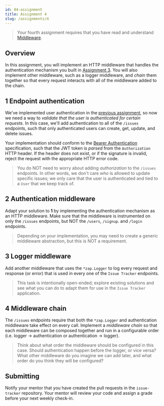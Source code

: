 ```yaml
---
id: 04-assignment
title: Assignment 4
slug: /assignments/4
---
```


> Your fourth assignment requires that you have read and understand
> [Middleware](./04-lesson.md).

## Overview

In this assignment, you will implement an HTTP middleware that handles
the authentication mechanism you built in [Assignment 3](./03-assignment.md).
You will also implement other middleware, such as a logger middleware, and
*chain* them together so that every request interacts with all of the
middleware added to the chain.

## 1 Endpoint authentication

We've implemented user authentication in the [previous assignment](./03-assignment.md),
so now we need a way to *validate that the user is authenticated for certain
requests*. In this case, we'll add authentication to all of the `/issues` endpoints,
such that only authenticated users can create, get, update, and delete issues.

Your implementation should conform to the [Bearer Authentication][1] specification,
such that the JWT token is *parsed* from the `Authorization` HTTP header. If the
header does not exist, or if the signature is invalid, reject the request with the
appropriate HTTP error code.

> You do NOT need to worry about adding *authorization* to the `/issues` endpoints.
> In other words, we don't care *who* is allowed to update specific issues; we only
> care that the user is authenticated and tied to a `User` that we keep track of.

  [1]: https://swagger.io/docs/specification/authentication/bearer-authentication

## 2 Authentication middleware

Adapt your solution to **1** by implementing the authentication mechanism as an HTTP
middleware. Make sure that the middleware is instrumented on only the `/issues`
endpoints, but NOT the `/users`, `/signup`. and `/login` endpoints.

> Depending on your implementation, you may need to create a generic middleware abstraction,
> but this is NOT a requirement.

## 3 Logger middleware

Add another middleware that uses the `*zap.Logger` to log every request and response
(or error) that is used in every one of the `Issue Tracker` endpoints.

> This task is intentionally open-ended; explore existing solutions and see what you can
> do to adapt them for use in the `Issue Tracker` application.

## 4 Middleware chain

The `/issues` endpoints require that both the `*zap.Logger` and authentication middleware
take effect on every call. Implement a *middleware chain* so that each middleware can be
composed together and run in a configurable order (i.e. logger -> authentication or
authentication -> logger).

> Think about what order the middleware should be configured in this case. Should authentication
> happen before the logger, or vice versa? What other middleware do you imagine we can add
> later, and what order do you think they will be configured?

## Submitting

Notify your mentor that you have created the pull requests in the `issue-tracker`
repository. Your mentor will review your code and assign a grade before your next
weekly check-in.
